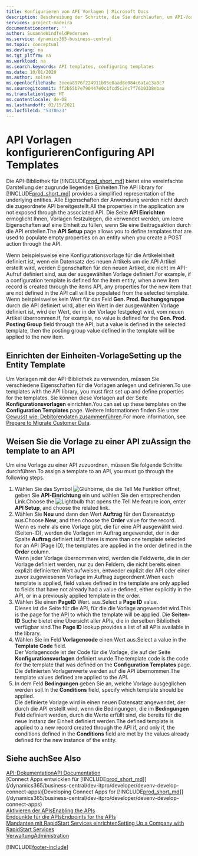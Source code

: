 ```yaml
---
title: Konfigurieren von API Vorlagen | Microsoft Docs
description: Beschreibung der Schritte, die Sie durchlaufen, um API-Vorlagen für Dynamics 365 Business Central zu konfigurieren.
services: project-madeira
documentationcenter: ''
author: SusanneWindfeldPedersen
ms.service: dynamics365-business-central
ms.topic: conceptual
ms.devlang: na
ms.tgt_pltfrm: na
ms.workload: na
ms.search.keywords: API templates, configuring templates
ms.date: 10/01/2020
ms.author: solsen
ms.openlocfilehash: 3eeea8976f224911b95e0aad8e084c6a1a13a9c7
ms.sourcegitcommit: ff2b55b7e790447e0c1fcd5c2ec7f7610338ebaa
ms.translationtype: HT
ms.contentlocale: de-DE
ms.lasthandoff: 02/15/2021
ms.locfileid: "5378623"
---
```

# <a name="configuring-api-templates"></a><span data-ttu-id="05ea7-103">API Vorlagen konfigurieren</span><span class="sxs-lookup"><span data-stu-id="05ea7-103">Configuring API Templates</span></span>
<span data-ttu-id="05ea7-104">Die API-Bibliothek für [!INCLUDE[prod_short_md](includes/prod_short.md)] bietet eine vereinfachte Darstellung der zugrunde liegenden Einheiten.</span><span class="sxs-lookup"><span data-stu-id="05ea7-104">The API library for [!INCLUDE[prod_short_md](includes/prod_short.md)] provides a simplified representation of the underlying entities.</span></span> <span data-ttu-id="05ea7-105">Alle Eigenschaften der Anwendung werden nicht durch die zugeordnete API bereitgestellt.</span><span class="sxs-lookup"><span data-stu-id="05ea7-105">All the properties in the application are not exposed through the associated API.</span></span> <span data-ttu-id="05ea7-106">Die Seite **API Einrichten** ermöglicht Ihnen, Vorlagen festzulegen, die verwendet werden, um leere Eigenschaften auf eine Einheit zu füllen, wenn Sie eine Beitragsaktion durch die API erstellen.</span><span class="sxs-lookup"><span data-stu-id="05ea7-106">The **API Setup** page allows you to define templates that are used to populate empty properties on an entity when you create a POST action through the API.</span></span> 

<span data-ttu-id="05ea7-107">Wenn beispielsweise eine Konfigurationsvorlage für die Artikeleinheit definiert ist, wenn ein Datensatz des neuen Artikels um die API Artikel erstellt wird, werden Eigenschaften für den neuen Artikel, die nicht im API-Aufruf definiert sind, aus der ausgewählten Vorlage definiert.</span><span class="sxs-lookup"><span data-stu-id="05ea7-107">For example, if a configuration template is defined for the item entity, when a new item record is created through the items API, any properties for the new item that are not defined in the API call will be populated from the selected template.</span></span> <span data-ttu-id="05ea7-108">Wenn beispielsweise kein Wert für das Feld **Gen. Prod. Buchungsgruppe** durch die API definiert wird, aber ein Wert in der ausgewählten Vorlage definiert ist, wird der Wert, der in der Vorlage festgelegt wird, vom neuen Artikel übernommen.</span><span class="sxs-lookup"><span data-stu-id="05ea7-108">If, for example, no value is defined for the **Gen. Prod. Posting Group** field through the API, but a value is defined in the selected template, then the posting group value defined in the template will be applied to the new item.</span></span> 

## <a name="setting-up-the-entity-template"></a><span data-ttu-id="05ea7-109">Einrichten der Einheiten-Vorlage</span><span class="sxs-lookup"><span data-stu-id="05ea7-109">Setting up the Entity Template</span></span>
<span data-ttu-id="05ea7-110">Um Vorlagen mit der API-Bibliothek zu verwenden, müssen Sie verschiedene Eigenschaften für die Vorlagen anlegen und definieren.</span><span class="sxs-lookup"><span data-stu-id="05ea7-110">To use templates with the API library, you must first set up and define properties for the templates.</span></span> <span data-ttu-id="05ea7-111">Sie können diese Vorlagen auf der Seite **Konfigurationsvorlagen** einrichten.</span><span class="sxs-lookup"><span data-stu-id="05ea7-111">You can set up these templates on the **Configuration Templates** page.</span></span> <span data-ttu-id="05ea7-112">Weitere Informationen finden Sie unter [Gewusst wie: Debitorendaten zusammenführen](admin-use-templates-to-prepare-customer-data-for-migration.md).</span><span class="sxs-lookup"><span data-stu-id="05ea7-112">For more information, see [Prepare to Migrate Customer Data](admin-use-templates-to-prepare-customer-data-for-migration.md).</span></span> 

## <a name="assign-the-template-to-an-api"></a><span data-ttu-id="05ea7-113">Weisen Sie die Vorlage zu einer API zu</span><span class="sxs-lookup"><span data-stu-id="05ea7-113">Assign the template to an API</span></span>

<span data-ttu-id="05ea7-114">Um eine Vorlage zu einer API zuzuordnen, müssen Sie folgende Schritte durchführen.</span><span class="sxs-lookup"><span data-stu-id="05ea7-114">To assign a template to an API, you must go through the following steps.</span></span>

1. <span data-ttu-id="05ea7-115">Wählen Sie das Symbol ![Glühbirne, die die Tell Me Funktion öffnet](media/ui-search/search_small.png "Was möchten Sie tun?"), geben Sie **API-Einrichtung** ein und wählen Sie den entsprechenden Link.</span><span class="sxs-lookup"><span data-stu-id="05ea7-115">Choose the ![Lightbulb that opens the Tell Me feature](media/ui-search/search_small.png "Tell me what you want to do") icon, enter **API Setup**, and choose the related link.</span></span>
2. <span data-ttu-id="05ea7-116">Wählen Sie **Neu** und dann den Wert **Auftrag** für den Datensatztyp aus.</span><span class="sxs-lookup"><span data-stu-id="05ea7-116">Choose **New**, and then choose the **Order** value for the record.</span></span>  
<span data-ttu-id="05ea7-117">Wenn es mehr als eine Vorlage gibt, die für eine API ausgewählt wird (Seiten-ID), werden die Vorlagen im Auftrag angewendet, der in der Spalte **Auftrag** definiert ist.</span><span class="sxs-lookup"><span data-stu-id="05ea7-117">If there is more than one template selected for an API (Page ID), the templates are applied in the order defined in the **Order** column.</span></span>   
<span data-ttu-id="05ea7-118">Wenn jeder Vorlage übernommen wird, werden die Feldwerte, die in der Vorlage definiert werden, nur zu den Feldern, die nicht bereits einen explizit definierten Wert aufweisen, entweder explizit der API oder einer zuvor zugewiesenen Vorlage im Auftrag zugeordnent.</span><span class="sxs-lookup"><span data-stu-id="05ea7-118">When each template is applied, field values defined in the template are only applied to fields that have not already had a value defined, either explicitly in the API, or in a previously applied template in the order.</span></span> 
3. <span data-ttu-id="05ea7-119">Wählen Sie einen **PageID** Wert. aus.</span><span class="sxs-lookup"><span data-stu-id="05ea7-119">Select a **Page ID** value.</span></span>  
<span data-ttu-id="05ea7-120">Dieses ist die Seite für die API, für die die Vorlage angewendet wird.</span><span class="sxs-lookup"><span data-stu-id="05ea7-120">This is the page for the API to which the template will be applied.</span></span> <span data-ttu-id="05ea7-121">Die **Seiten-ID** Suche bietet eine Übersicht aller APIs, die in derselben Bibliothek verfügbar sind.</span><span class="sxs-lookup"><span data-stu-id="05ea7-121">The **Page ID** lookup provides a list of all APIs available in the library.</span></span>
4. <span data-ttu-id="05ea7-122">Wählen Sie im Feld **Vorlagencode** einen Wert aus.</span><span class="sxs-lookup"><span data-stu-id="05ea7-122">Select a value in the **Template Code** field.</span></span>  
<span data-ttu-id="05ea7-123">Der Vorlagencode ist der Code für die Vorlage, die auf der Seite **Konfigurationsvorlagen** definiert wurde.</span><span class="sxs-lookup"><span data-stu-id="05ea7-123">The template code is the code for the template that was defined on the **Configuration Templates** page.</span></span> <span data-ttu-id="05ea7-124">Die definierten Vorlagenwerte werden auf die API übernommen.</span><span class="sxs-lookup"><span data-stu-id="05ea7-124">The template values defined are applied to the API.</span></span> 
5. <span data-ttu-id="05ea7-125">In dem Feld **Bedingungen** geben Sie an, welche Vorlage ausgeglichen werden soll.</span><span class="sxs-lookup"><span data-stu-id="05ea7-125">In the **Conditions** field, specify which template should be applied.</span></span>  
<span data-ttu-id="05ea7-126">Die definierte Vorlage wird in einen neuen Datensatz angewendet, der durch die API erstellt wird, wenn die Bedingungen, die im **Bedingungen** Feld definiert werden, durch die Werte erfüllt sind, die bereits für die neue Instanz der Einheit definiert werden.</span><span class="sxs-lookup"><span data-stu-id="05ea7-126">The defined template is applied to a new record created through the API if, and only if, the conditions defined in the **Conditions** field are met by the values already defined for the new instance of the entity.</span></span>

## <a name="see-also"></a><span data-ttu-id="05ea7-127">Siehe auch</span><span class="sxs-lookup"><span data-stu-id="05ea7-127">See Also</span></span>
[<span data-ttu-id="05ea7-128">API-Dokumentation</span><span class="sxs-lookup"><span data-stu-id="05ea7-128">API Documentation</span></span>](/dynamics-nav/fin-graph)  
<span data-ttu-id="05ea7-129">[Connect Apps entwicklen für [!INCLUDE[prod_short_md](includes/prod_short.md)]](/dynamics365/business-central/dev-itpro/developer/devenv-develop-connect-apps)</span><span class="sxs-lookup"><span data-stu-id="05ea7-129">[Developing Connect Apps for [!INCLUDE[prod_short_md](includes/prod_short.md)]](/dynamics365/business-central/dev-itpro/developer/devenv-develop-connect-apps)</span></span>  
[<span data-ttu-id="05ea7-130">Aktivieren der APIs</span><span class="sxs-lookup"><span data-stu-id="05ea7-130">Enabling the APIs</span></span>](/dynamics-nav/enabling-apis-for-dynamics-nav)  
[<span data-ttu-id="05ea7-131">Endpunkte für die APIs</span><span class="sxs-lookup"><span data-stu-id="05ea7-131">Endpoints for the APIs</span></span>](/dynamics-nav/endpoints-apis-for-dynamics)  
[<span data-ttu-id="05ea7-132">Mandanten mit RapidStart Services einrichten</span><span class="sxs-lookup"><span data-stu-id="05ea7-132">Setting Up a Company with RapidStart Services</span></span>](admin-set-up-a-company-with-rapidstart.md)  
[<span data-ttu-id="05ea7-133">Verwaltung</span><span class="sxs-lookup"><span data-stu-id="05ea7-133">Administration</span></span>](admin-setup-and-administration.md)

[!INCLUDE[footer-include](includes/footer-banner.md)]